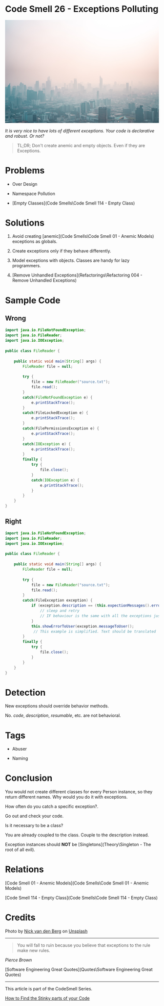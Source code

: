 # Code Smell 26 - Exceptions Polluting

![Code Smell 26 - Exceptions Polluting](nick-van-den-berg-2vb-_3t6YCM-unsplash.jpg)

*It is very nice to have lots of different exceptions. Your code is declarative and robust. Or not?*

> TL;DR; Don't create anemic and empty objects. Even if they are Exceptions.
 
# Problems

- Over Design

- Namespace Pollution

- [Empty Classes](Code Smells\Code Smell 114 - Empty Class)

# Solutions

1. Avoid creating [anemic](Code Smells\Code Smell  01 - Anemic Models) exceptions as globals.

2. Create exceptions only if they behave differently.

3. Model exceptions with objects. Classes are handy for lazy programmers.

4. [Remove Unhandled Exceptions](Refactorings\Refactoring 004 - Remove Unhandled Exceptions)

# Sample Code

## Wrong

[Gist Url]: # (https://gist.github.com/mcsee/c8fefffd87c98af9bec173266f090497)
```java
import java.io.FileNotFoundException;
import java.io.FileReader;
import java.io.IOException;

public class FileReader {

    public static void main(String[] args) {
        FileReader file = null;

        try {
            file = new FileReader("source.txt");
            file.read();
        }
        catch(FileNotFoundException e) {
            e.printStackTrace();
        }
        catch(FileLockedException e) {
            e.printStackTrace();
        }
        catch(FilePermissionsException e) {
            e.printStackTrace();
        }
        catch(IOException e) {
            e.printStackTrace();
        }
        finally {
            try {
                file.close();
            }
            catch(IOException e) {
                e.printStackTrace();
            }
        }
    }
}
```

## Right

[Gist Url]: # (https://gist.github.com/mcsee/029e21221849e251babf8d933170e62f)
```java
import java.io.FileNotFoundException;
import java.io.FileReader;
import java.io.IOException;

public class FileReader {

    public static void main(String[] args) {
        FileReader file = null;

        try {
            file = new FileReader("source.txt");
            file.read();
        }
        catch(FileException exception) {
            if (exception.description == (this.expectionMessages().errorDescriptionFileTemporaryLocked() {
                // sleep and retry
                // IF behaviour is the same with all the exceptions just change the text on object creation and raise the icorrect instance
            }            
            this.showErrorToUser(exception.messageToUser();
             // This example is simplified. Text should be translated
        }                
        finally {
            try {
                file.close();
            } 
        }
    }
}
```

# Detection

New exceptions should override behavior methods. 

No. *code*, *description*, *resumable*, etc. are not behavioral.

# Tags

- Abuser

- Naming

# Conclusion

You would not create different classes for every Person instance, so they return different names. Why would you do it with exceptions.

How often do you catch a specific exception?. 

Go out and check your code. 

Is it necessary to be a class? 

You are already coupled to the class. Couple to the description instead. 

Exception instances should **NOT** be [Singletons](Theory\Singleton - The root of all evil).

# Relations

[Code Smell 01 - Anemic Models](Code Smells\Code Smell  01 - Anemic Models)

[Code Smell 114 - Empty Class](Code Smells\Code Smell 114 - Empty Class)

# Credits

Photo by [Nick van den Berg](https://unsplash.com/@nngvandenberg) on [Unsplash](https://unsplash.com/s/photos/smog)

* * *

>  You will fall to ruin because you believe that exceptions to the rule make new rules.

_Pierce Brown_

[Software Engineering Great Quotes](Quotes\Software Engineering Great Quotes)

* * *

This article is part of the CodeSmell Series.

[How to Find the Stinky parts of your Code]()
